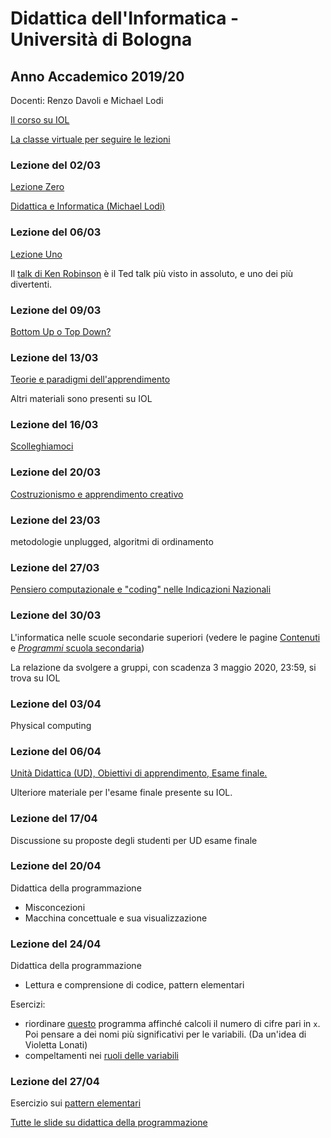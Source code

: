 # Didattica dell'Informatica - Università di Bologna

## Anno Accademico 2019/20

Docenti: Renzo Davoli e Michael Lodi



[Il corso su IOL](https://iol.unibo.it/course/view.php?id=49145)




[La classe virtuale per seguire le lezioni](https://teams.microsoft.com/l/meetup-join/19%3ameeting_Zjk5YzM5MGQtYzg2Yi00Y2NkLTkwNGYtNThjZGI3ZjIyNzJk%40thread.v2/0?context=%7b%22Tid%22%3a%22e99647dc-1b08-454a-bf8c-699181b389ab%22%2c%22Oid%22%3a%22080683d2-51aa-4842-aa73-291a43203f71%22%7d)

### Lezione del 02/03

[Lezione Zero](http://www.cs.unibo.it/~renzo/csed/zero.pdf)

[Didattica e Informatica (Michael Lodi)](http://www.cs.unibo.it/~michael.lodi2/csed/2020-03-02-Didattica-e-Informatica.pdf)

### Lezione del 06/03

[Lezione Uno](http://www.cs.unibo.it/~renzo/csed/uno.pdf)

Il [talk di Ken Robinson](https://www.ted.com/talks/sir_ken_robinson_do_schools_kill_creativity?language=it) è il Ted talk più visto in assoluto, e uno dei più divertenti.

### Lezione del 09/03

[Bottom Up o Top Down?](http://www.cs.unibo.it/~michael.lodi2/csed/2020-03-09-bottomuptopdown.pdf)

### Lezione del 13/03

[Teorie e paradigmi dell'apprendimento](http://www.cs.unibo.it/~michael.lodi2/csed/2020-03-13-teorieparadigmi.pdf)

Altri materiali sono presenti su IOL

### Lezione del 16/03

[Scolleghiamoci](http://www.cs.unibo.it/~renzo/csed/quattro.pdf)

### Lezione del 20/03

[Costruzionismo e apprendimento creativo](http://www.cs.unibo.it/~michael.lodi2/csed/2020-03-20-costruzionismo.pdf)

### Lezione del 23/03

metodologie unplugged, algoritmi di ordinamento

### Lezione del 27/03

[Pensiero computazionale e "coding" nelle Indicazioni Nazionali](http://www.cs.unibo.it/~michael.lodi2/csed/2020-03-27-pens-comp-indicazioni-nazionali.pdf)

### Lezione del 30/03

L'informatica nelle scuole secondarie superiori (vedere le pagine [Contenuti](pages/contenuti.md) e [*Programmi* scuola secondaria](pages/programmi.md))

La relazione da svolgere a gruppi, con scadenza 3 maggio 2020, 23:59, si trova su IOL

### Lezione del 03/04

Physical computing

### Lezione del 06/04

[Unità Didattica (UD), Obiettivi di apprendimento, Esame finale.](http://www.cs.unibo.it/~michael.lodi2/csed/2020-04-06-obiettivi-ud-esamefinale.pdf)

Ulteriore materiale per l'esame finale presente su IOL.

### Lezione del 17/04

Discussione su proposte degli studenti per UD esame finale

### Lezione del 20/04

Didattica della programmazione
- Misconcezioni
- Macchina concettuale e sua visualizzazione

### Lezione del 24/04

Didattica della programmazione
- Lettura e comprensione di codice, pattern elementari

Esercizi:
- riordinare <a href="https://acos.cs.hut.fi/html/jsparsons/jsparsons-python-custom/exercise?name=Un%20programma...%20brutto!%20(da%20Violetta%20Lonati%2C%20UniMI)&initial=def%20brutto(x)%3A%5Cn%20%20%20%20c%20%3D%200%5Cn%20%20%20%20while%20x%20%3E%200%3A%5Cn%20%20%20%20%20%20%20%20a%20%3D%20x%20%25%2010%5Cn%20%20%20%20%20%20%20%20b%20%3D%201%20-%20a%252%5Cn%20%20%20%20%20%20%20%20c%20%2B%3D%20b%5Cn%20%20%20%20%20%20%20%20x%20%2F%2F%3D%2010%5Cn%20%20%20%20return%20c&instructions=-%20Riordinare%20le%20istruzioni%0D%0A-%20Pensare%20a%20dei%20nomi%20pi%C3%B9%20significativi%20per%20le%20variabili&description=Il%20programma%20deve%20calcolare%20il%20numero%20di%20cifre%20pari%20nel%20numero%20x">questo</a> programma affinché calcoli il numero di cifre pari in ```x```. Poi pensare a dei nomi più significativi per le variabili. (Da un'idea di Violetta Lonati)
- compeltamenti nei [ruoli delle variabili](pages/ruoli_variabili.md)

### Lezione del 27/04

Esercizio sui [pattern elementari](pages/pattern_cicli.md)

[Tutte le slide su didattica della programmazione](http://www.cs.unibo.it/~michael.lodi2/csed/2020-04-20-24-27_didattica_programmazione.pdf)
